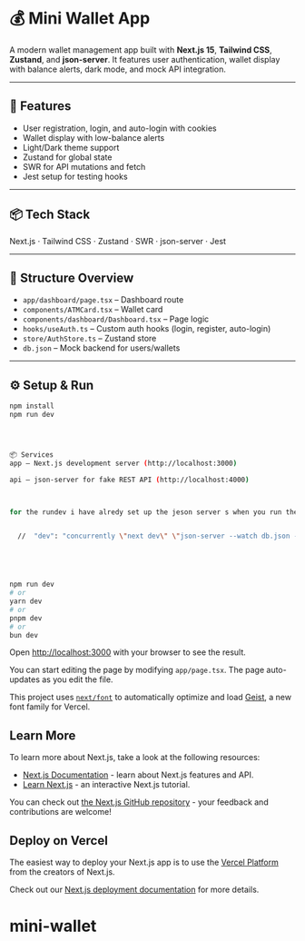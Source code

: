 
# 💰 Mini Wallet App

A modern wallet management app built with **Next.js 15**, **Tailwind CSS**, **Zustand**, and **json-server**. It features user authentication, wallet display with balance alerts, dark mode, and mock API integration.

---

## 🚀 Features

- User registration, login, and auto-login with cookies
- Wallet display with low-balance alerts
- Light/Dark theme support
- Zustand for global state
- SWR for API mutations and fetch
- Jest setup for testing hooks

---

## 📦 Tech Stack

Next.js · Tailwind CSS · Zustand · SWR · json-server · Jest

---

## 📂 Structure Overview

- `app/dashboard/page.tsx` – Dashboard route
- `components/ATMCard.tsx` – Wallet card
- `components/dashboard/Dashboard.tsx` – Page logic
- `hooks/useAuth.ts` – Custom auth hooks (login, register, auto-login)
- `store/AuthStore.ts` – Zustand store
- `db.json` – Mock backend for users/wallets

---

## ⚙️ Setup & Run

```bash
npm install
npm run dev 




📦 Services
app — Next.js development server (http://localhost:3000)

api — json-server for fake REST API (http://localhost:4000)



for the rundev i have alredy set up the jeson server s when you run the run dev you will get the db.server runn too, it is et up in the package.json file


  //  "dev": "concurrently \"next dev\" \"json-server --watch db.json --port 4000\"",





npm run dev
# or
yarn dev
# or
pnpm dev
# or
bun dev
```

Open [http://localhost:3000](http://localhost:3000) with your browser to see the result.

You can start editing the page by modifying `app/page.tsx`. The page auto-updates as you edit the file.

This project uses [`next/font`](https://nextjs.org/docs/app/building-your-application/optimizing/fonts) to automatically optimize and load [Geist](https://vercel.com/font), a new font family for Vercel.

## Learn More

To learn more about Next.js, take a look at the following resources:

- [Next.js Documentation](https://nextjs.org/docs) - learn about Next.js features and API.
- [Learn Next.js](https://nextjs.org/learn) - an interactive Next.js tutorial.

You can check out [the Next.js GitHub repository](https://github.com/vercel/next.js) - your feedback and contributions are welcome!

## Deploy on Vercel

The easiest way to deploy your Next.js app is to use the [Vercel Platform](https://vercel.com/new?utm_medium=default-template&filter=next.js&utm_source=create-next-app&utm_campaign=create-next-app-readme) from the creators of Next.js.

Check out our [Next.js deployment documentation](https://nextjs.org/docs/app/building-your-application/deploying) for more details.
# mini-wallet
